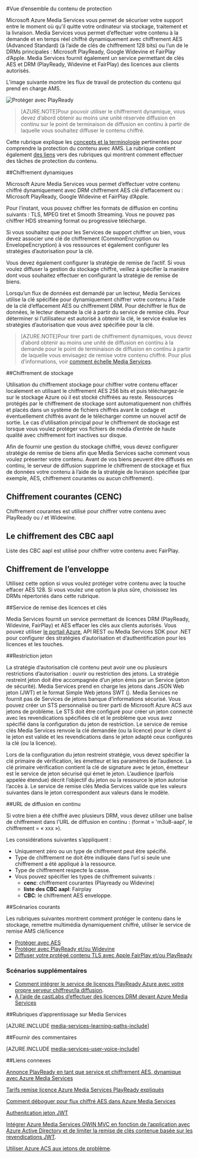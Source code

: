 <properties 
    pageTitle="Vue d’ensemble du contenu de protection | Microsoft Azure" 
    description="Cet article offre une vue d’ensemble de la protection du contenu avec Media Services." 
    services="media-services" 
    documentationCenter="" 
    authors="Juliako" 
    manager="erikre" 
    editor=""/>

<tags 
    ms.service="media-services" 
    ms.workload="media" 
    ms.tgt_pltfrm="na" 
    ms.devlang="na" 
    ms.topic="article" 
    ms.date="09/27/2016" 
    ms.author="juliako"/>

#<a name="protecting-content-overview"></a>Vue d’ensemble du contenu de protection


Microsoft Azure Media Services vous permet de sécuriser votre support entre le moment où qu'il quitte votre ordinateur via stockage, traitement et la livraison. Media Services vous permet d’effectuer votre contenu à la demande et en temps réel chiffré dynamiquement avec chiffrement AES (Advanced Standard) (à l’aide de clés de chiffrement 128 bits) ou l’un de le DRMs principales : Microsoft PlayReady, Google Widevine et FairPlay d’Apple. Media Services fournit également un service permettant de clés AES et DRM (PlayReady, Widevine et FairPlay) des licences aux clients autorisés. 

L’image suivante montre les flux de travail de protection du contenu qui prend en charge AMS. 

![Protéger avec PlayReady](./media/media-services-content-protection-overview/media-services-content-protection-with-multi-drm.png)

>[AZURE.NOTE]Pour pouvoir utiliser le chiffrement dynamique, vous devez d’abord obtenir au moins une unité réservée diffusion en continu sur le point de terminaison de diffusion en continu à partir de laquelle vous souhaitez diffuser le contenu chiffré.

Cette rubrique explique les [concepts et la terminologie](media-services-content-protection-overview.md) pertinentes pour comprendre la protection du contenu avec AMS. La rubrique contient également [des liens](media-services-content-protection-overview.md#common-scenarios) vers des rubriques qui montrent comment effectuer des tâches de protection du contenu. 

##<a name="dynamic-encryption"></a>Chiffrement dynamiques

Microsoft Azure Media Services vous permet d’effectuer votre contenu chiffré dynamiquement avec DRM chiffrement AES clé d’effacement ou : Microsoft PlayReady, Google Widevine et FairPlay d’Apple.

Pour l’instant, vous pouvez chiffrer les formats de diffusion en continu suivants : TLS, MPEG tiret et Smooth Streaming. Vous ne pouvez pas chiffrer HDS streaming format ou progressive télécharge.

Si vous souhaitez que pour les Services de support chiffrer un bien, vous devez associer une clé de chiffrement (CommonEncryption ou EnvelopeEncryption) à vos ressources et également configurer les stratégies d’autorisation pour la clé.

Vous devez également configurer la stratégie de remise de l’actif. Si vous voulez diffuser la gestion du stockage chiffré, veillez à spécifier la manière dont vous souhaitez effectuer en configurant la stratégie de remise de biens.

Lorsqu’un flux de données est demandé par un lecteur, Media Services utilise la clé spécifiée pour dynamiquement chiffrer votre contenu à l’aide de la clé d’effacement AES ou chiffrement DRM. Pour déchiffrer le flux de données, le lecteur demande la clé à partir du service de remise clés. Pour déterminer si l’utilisateur est autorisé à obtenir la clé, le service évalue les stratégies d’autorisation que vous avez spécifiée pour la clé.

>[AZURE.NOTE]Pour tirer parti de chiffrement dynamiques, vous devez d’abord obtenir au moins une unité de diffusion en continu à la demande pour le point de terminaison de diffusion en continu à partir de laquelle vous envisagez de remise votre contenu chiffré. Pour plus d’informations, voir [comment échelle Media Services](media-services-portal-manage-streaming-endpoints.md).

##<a name="storage-encryption"></a>Chiffrement de stockage

Utilisation du chiffrement stockage pour chiffrer votre contenu effacer localement en utilisant le chiffrement AES 256 bits et puis téléchargez-le sur le stockage Azure où il est stocké chiffrées au reste. Ressources protégés par le chiffrement de stockage sont automatiquement non chiffrés et placés dans un système de fichiers chiffrés avant le codage et éventuellement chiffrés avant de le télécharger comme un nouvel actif de sortie. Le cas d’utilisation principal pour le chiffrement de stockage est lorsque vous voulez protéger vos fichiers de média d’entrée de haute qualité avec chiffrement fort inactives sur disque.

Afin de fournir une gestion du stockage chiffré, vous devez configurer stratégie de remise de biens afin que Media Services sache comment vous voulez présenter votre contenu. Avant de vos biens peuvent être diffusés en continu, le serveur de diffusion supprime le chiffrement de stockage et flux de données votre contenu à l’aide de la stratégie de livraison spécifiée (par exemple, AES, chiffrement courantes ou aucun chiffrement).

## <a name="common-encryption-cenc"></a>Chiffrement courantes (CENC)

Chiffrement courantes est utilisé pour chiffrer votre contenu avec PlayReady ou / et Widewine.

## <a name="using-cbcs-aapl-encryption"></a>Le chiffrement des CBC aapl

Liste des CBC aapl est utilisé pour chiffrer votre contenu avec FairPlay.

## <a name="envelope-encryption"></a>Chiffrement de l’enveloppe 

Utilisez cette option si vous voulez protéger votre contenu avec la touche effacer AES 128. Si vous voulez une option la plus sûre, choisissez les DRMs répertoriés dans cette rubrique. 

##<a name="licenses-and-keys-delivery-service"></a>Service de remise des licences et clés

Media Services fournit un service permettant de licences DRM (PlayReady, Widevine, FairPlay) et AES effacer les clés aux clients autorisés. Vous pouvez utiliser [le portail Azure](media-services-portal-protect-content.md), API REST ou Media Services SDK pour .NET pour configurer des stratégies d’autorisation et d’authentification pour les licences et les touches.

##<a name="token-restriction"></a>Restriction jeton

La stratégie d’autorisation clé contenu peut avoir une ou plusieurs restrictions d’autorisation : ouvrir ou restriction des jetons. La stratégie restreint jeton doit être accompagnée d’un jeton émis par un Service (jeton de sécurité). Media Services prend en charge les jetons dans JSON Web jeton (JWT) et le format Simple Web jetons SWT (). Media Services ne fournit pas de Services de jetons banque d’informations sécurisé. Vous pouvez créer un STS personnalisé ou tirer parti de Microsoft Azure ACS aux jetons de problème. Le STS doit être configuré pour créer un jeton connecté avec les revendications spécifiées clé et le problème que vous avez spécifié dans la configuration du jeton de restriction. Le service de remise clés Media Services renvoie la clé demandée (ou la licence) pour le client si le jeton est valide et les revendications dans le jeton adapté ceux configurés la clé (ou la licence).

Lors de la configuration du jeton restreint stratégie, vous devez spécifier la clé primaire de vérification, les émetteur et les paramètres de l’audience. La clé primaire vérification contient la clé de signature avec le jeton, émetteur est le service de jeton sécurisé qui émet le jeton. L’audience (parfois appelée étendue) décrit l’objectif du jeton ou la ressource le jeton autorise l’accès à. Le service de remise clés Media Services valide que les valeurs suivantes dans le jeton correspondent aux valeurs dans le modèle.

##<a name="streaming-urls"></a>URL de diffusion en continu

Si votre bien a été chiffré avec plusieurs DRM, vous devez utiliser une balise de chiffrement dans l’URL de diffusion en continu : (format = 'm3u8-aapl', le chiffrement = « xxx »).

Les considérations suivantes s’appliquent :

- Uniquement zéro ou un type de chiffrement peut être spécifié.
- Type de chiffrement ne doit être indiquée dans l’url si seule une chiffrement a été appliqué à la ressource.
- Type de chiffrement respecte la casse.
- Vous pouvez spécifier les types de chiffrement suivants :  
    - **cenc**: chiffrement courantes (Playready ou Widevine)
    - **liste des CBC aapl**: Fairplay
    - **CBC**: le chiffrement AES enveloppe.

##<a name="common-scenarios"></a>Scénarios courants

Les rubriques suivantes montrent comment protéger le contenu dans le stockage, remettre multimédia dynamiquement chiffré, utiliser le service de remise AMS clé/licence

- [Protéger avec AES](media-services-protect-with-aes128.md) 
- [Protéger avec PlayReady et/ou Widevine](media-services-protect-with-drm.md)
- [Diffuser votre protégé contenu TLS avec Apple FairPlay et/ou PlayReady](media-services-protect-hls-with-fairplay.md)

### <a name="additional-scenarios"></a>Scénarios supplémentaires

- [Comment intégrer le service de licences PlayReady Azure avec votre propre serveur chiffreur/la diffusion](http://mingfeiy.com/integrate-azure-playready-license-service-encryptorstreaming-server).
- [À l’aide de castLabs d’effectuer des licences DRM devant Azure Media Services](media-services-castlabs-integration.md)
 
##<a name="media-services-learning-paths"></a>Rubriques d’apprentissage sur Media Services

[AZURE.INCLUDE [media-services-learning-paths-include](../../includes/media-services-learning-paths-include.md)]

##<a name="provide-feedback"></a>Fournir des commentaires

[AZURE.INCLUDE [media-services-user-voice-include](../../includes/media-services-user-voice-include.md)]

##<a name="related-links"></a>Liens connexes

[Annonce PlayReady en tant que service et chiffrement AES, dynamique avec Azure Media Services](http://mingfeiy.com/playready)

[Tarifs remise licence Azure Media Services PlayReady expliqués](http://mingfeiy.com/playready-pricing-explained-in-azure-media-services)

[Comment déboguer pour flux chiffré AES dans Azure Media Services](http://mingfeiy.com/debug-aes-encrypted-stream-azure-media-services)

[Authenitcation jeton JWT](http://www.gtrifonov.com/2015/01/03/jwt-token-authentication-in-azure-media-services-and-dynamic-encryption/)

[Intégrer Azure Media Services OWIN MVC en fonction de l’application avec Azure Active Directory et de limiter la remise de clés contenue basée sur les revendications JWT](http://www.gtrifonov.com/2015/01/24/mvc-owin-azure-media-services-ad-integration/).

[Utiliser Azure ACS aux jetons de problème](http://mingfeiy.com/acs-with-key-services).

[content-protection]: ./media/media-services-content-protection-overview/media-services-content-protection.png
